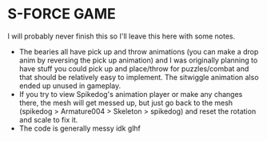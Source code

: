 # S-FORCE GAME

I will probably never finish this so I'll leave this here with some notes.

- The bearies all have pick up and throw animations (you can make a drop anim by reversing the pick up animation) and I was originally planning to have stuff you could pick up and place/throw for puzzles/combat and that should be relatively easy to implement. The sitwiggle animation also ended up unused in gameplay.
- If you try to view Spikedog's animation player or make any changes there, the mesh will get messed up, but just go back to the mesh (spikedog > Armature004 > Skeleton > spikedog) and reset the rotation and scale to fix it.
- The code is generally messy idk glhf
